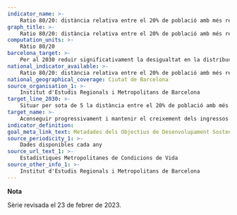 ```yaml
---
indicator_name: >-
    Ratio 80/20: distància relativa entre el 20% de població amb més renda i el 20% amb menys renda
graph_title: >-
    Ratio 80/20: distància relativa entre el 20% de població amb més renda i el 20% amb menys renda
computation_units: >-
    Ràtio 80/20
barcelona_target: >-
    Per al 2030 reduir significativament la desigualtat en la distribució de la renda a Barcelona, tot evitant que la RFDB mitjana de la ciutat es distanciï de la mitjana metropolitana
national_indicator_available: >-
    Ratio 80/20: distància relativa entre el 20% de població amb més renda i el 20% amb menys renda
national_geographical_coverage: Ciutat de Barcelona 
source_organisation_1: >-
    Institut d'Estudis Regionals i Metropolitans de Barcelona
target_line_2030: >-
    Situar per sota de 5 la distància entre el 20% de població amb més renda i el 20% amb menys renda
target_name: >-
    Aconseguir progressivament i mantenir el creixement dels ingressos del 40% més pobre de la població a una taxa superior a la mitjana nacional
indicator_definition:
goal_meta_link_text: Metadades dels Objectius de Desenvolupament Sostenible de les Nacions Unides (pdf 894kB)
source_periodicity_1: >-
    Dades disponibles cada any
source_url_text_1: >-
    Estadístiques Metropolitanes de Condicions de Vida
source_other_info_1: >-
    Institut d'Estudis Regionals i Metropolitans de Barcelona
---
```

**Nota**

Sèrie revisada el 23 de febrer de 2023.
